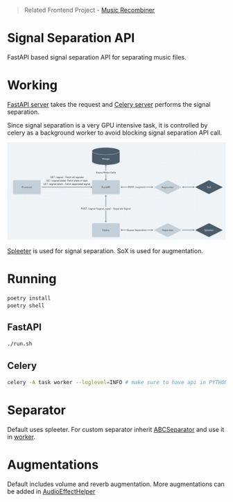 > Related Frontend Project - [Music Recombiner](https://github.com/vitrioil/music-recombiner)

# Signal Separation API
FastAPI based signal separation API for separating music files.

# Working
[FastAPI server](https://github.com/vitrioil/signal_separation/blob/main/api/main.py) takes the request and [Celery server](https://github.com/vitrioil/signal_separation/tree/main/api/worker) performs the signal separation.

Since signal separation is a very GPU intensive task, it is controlled by celery as a background worker to avoid blocking signal separation API call.

![](./static/signal_separation_hld.png)

[Spleeter](https://github.com/deezer/spleeter) is used for signal separation.
SoX is used for augmentation.

# Running

```bash
poetry install
poetry shell
```

## FastAPI

```bash
./run.sh
```

## Celery

```bash
celery -A task worker --loglevel=INFO # make sure to have api in PYTHONPATH / installed
```

# Separator
Default uses spleeter. 
For custom separator inherit [ABCSeparator](./api/separator/base.py) and use it in [worker](./api/worker/task.py). 

# Augmentations
Default includes volume and reverb augmentation.
More augmentations can be added in [AudioEffectHelper](./api/utils/augment.py)